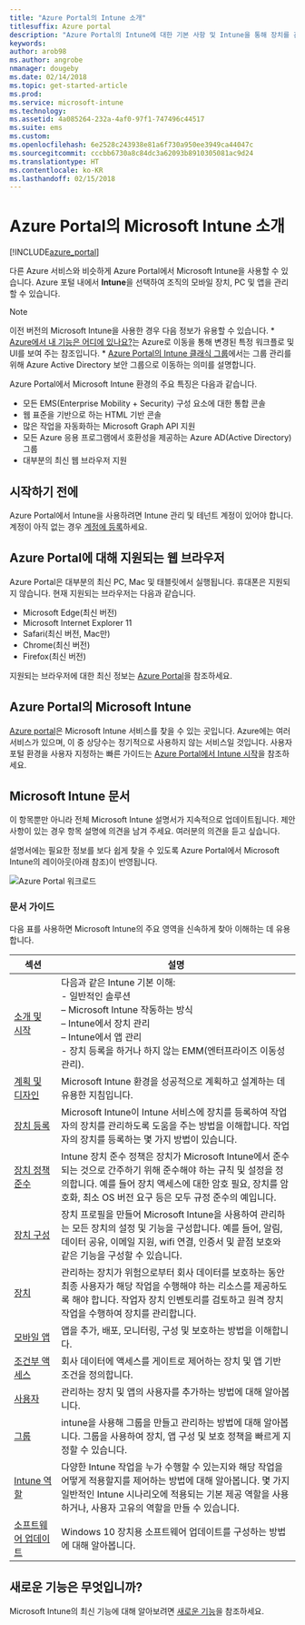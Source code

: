 ```yaml
---
title: "Azure Portal의 Intune 소개"
titlesuffix: Azure portal
description: "Azure Portal의 Intune에 대한 기본 사항 및 Intune을 통해 장치를 관리하는 방법을 알아봅니다.”"
keywords: 
author: arob98
ms.author: angrobe
nmanager: dougeby
ms.date: 02/14/2018
ms.topic: get-started-article
ms.prod: 
ms.service: microsoft-intune
ms.technology: 
ms.assetid: 4a085264-232a-4af0-97f1-747496c44517
ms.suite: ems
ms.custom: 
ms.openlocfilehash: 6e2528c243938e81a6f730a950ee3949ca44047c
ms.sourcegitcommit: cccbb6730a8c84dc3a62093b8910305081ac9d24
ms.translationtype: HT
ms.contentlocale: ko-KR
ms.lasthandoff: 02/15/2018
---
```

# <a name="introduction-to-microsoft-intune-in-the-azure-portal"></a>Azure Portal의 Microsoft Intune 소개


[!INCLUDE[azure_portal](./includes/azure_portal.md)]

다른 Azure 서비스와 비슷하게 Azure Portal에서 Microsoft Intune을 사용할 수 있습니다. Azure 포털 내에서 **Intune**을 선택하여 조직의 모바일 장치, PC 및 앱을 관리할 수 있습니다.

>[!NOTE] 
> 이전 버전의 Microsoft Intune을 사용한 경우 다음 정보가 유용할 수 있습니다.
    * [Azure에서 내 기능은 어디에 있나요?](ui-changes.md)는 Azure로 이동을 통해 변경된 특정 워크플로 및 UI를 보여 주는 참조입니다.
    * [Azure Portal의 Intune 클래식 그룹](groups-get-started.md)에서는 그룹 관리를 위해 Azure Active Directory 보안 그룹으로 이동하는 의미를 설명합니다.

Azure Portal에서 Microsoft Intune 환경의 주요 특징은 다음과 같습니다.

- 모든 EMS(Enterprise Mobility + Security) 구성 요소에 대한 통합 콘솔
- 웹 표준을 기반으로 하는 HTML 기반 콘솔
- 많은 작업을 자동화하는 Microsoft Graph API 지원
- 모든 Azure 응용 프로그램에서 호환성을 제공하는 Azure AD(Active Directory) 그룹
- 대부분의 최신 웹 브라우저 지원

## <a name="before-you-start"></a>시작하기 전에

Azure Portal에서 Intune을 사용하려면 Intune 관리 및 테넌트 계정이 있어야 합니다. 계정이 아직 없는 경우 [계정에 등록](https://portal.office.com/Signup/Signup.aspx?OfferId=40BE278A-DFD1-470a-9EF7-9F2596EA7FF9&dl=INTUNE_A&ali=1#0%20)하세요.

## <a name="supported-web-browsers-for-the-azure-portal"></a>Azure Portal에 대해 지원되는 웹 브라우저

Azure Portal은 대부분의 최신 PC, Mac 및 태블릿에서 실행됩니다. 휴대폰은 지원되지 않습니다.
현재 지원되는 브라우저는 다음과 같습니다.

- Microsoft Edge(최신 버전)
- Microsoft Internet Explorer 11
- Safari(최신 버전, Mac만)
- Chrome(최신 버전)
- Firefox(최신 버전)

지원되는 브라우저에 대한 최신 정보는 [Azure Portal](https://docs.microsoft.com/azure/azure-preview-portal-supported-browsers-devices)을 참조하세요.

## <a name="microsoft-intune-in-the-azure-portal"></a>Azure Portal의 Microsoft Intune

[Azure portal](https://portal.azure.com)은 Microsoft Intune 서비스를 찾을 수 있는 곳입니다. Azure에는 여러 서비스가 있으며, 이 중 상당수는 정기적으로 사용하지 않는 서비스일 것입니다. 사용자 포털 환경을 사용자 지정하는 빠른 가이드는 [Azure Portal에서 Intune 시작](get-started-azure.md)을 참조하세요.

## <a name="the-microsoft-intune-documentation"></a>Microsoft Intune 문서

이 항목뿐만 아니라 전체 Microsoft Intune 설명서가 지속적으로 업데이트됩니다. 제안 사항이 있는 경우 항목 설명에 의견을 남겨 주세요. 여러분의 의견을 듣고 싶습니다.

설명서에는 필요한 정보를 보다 쉽게 찾을 수 있도록 Azure Portal에서 Microsoft Intune의 레이아웃(아래 참조)이 반영됩니다.

![Azure Portal 워크로드](./media/azure-portal-workloads.png)

### <a name="documentation-guide"></a>문서 가이드

다음 표를 사용하면 Microsoft Intune의 주요 영역을 신속하게 찾아 이해하는 데 유용합니다.

| 섹션                                                      | 설명                                                                                                                                                                                                                                                                                      |
|--------------------------------------------------------------|--------------------------------------------------------------------------------------------------------------------------------------------------------------------------------------------------------------------------------------------------------------------------------------------------|
| [소개 및 시작](introduction-intune.md)       | 다음과 같은 Intune 기본 이해:<br /> - 일반적인 솔루션<br /> – Microsoft Intune 작동하는 방식<br /> – Intune에서 장치 관리<br /> – Intune에서 앱 관리<br /> - 장치 등록을 하거나 하지 않는 EMM(엔터프라이즈 이동성 관리).                                                         |
| [계획 및 디자인](planning-guide.md)                         | Microsoft Intune 환경을 성공적으로 계획하고 설계하는 데 유용한 지침입니다.                                                                                                                                                                                                             |
| [장치 등록](device-enrollment.md)                    | Microsoft Intune이 Intune 서비스에 장치를 등록하여 작업자의 장치를 관리하도록 도움을 주는 방법을 이해합니다. 작업자의 장치를 등록하는 몇 가지 방법이 있습니다.                                                                                                         |
| [장치 정책 준수](device-compliance.md)                    | Intune 장치 준수 정책은 장치가 Microsoft Intune에서 준수되는 것으로 간주하기 위해 준수해야 하는 규칙 및 설정을 정의합니다. 예를 들어 장치 액세스에 대한 암호 필요, 장치를 암호화, 최소 OS 버전 요구 등은 모두 규정 준수의 예입니다. |
| [장치 구성](device-profiles.md)                   | 장치 프로필을 만들어 Microsoft Intune을 사용하여 관리하는 모든 장치의 설정 및 기능을 구성합니다. 예를 들어, 알림, 데이터 공유, 이메일 지원, wifi 연결, 인증서 및 끝점 보호와 같은 기능을 구성할 수 있습니다.              |
| [장치](device-management.md)                              | 관리하는 장치가 위험으로부터 회사 데이터를 보호하는 동안 최종 사용자가 해당 작업을 수행해야 하는 리소스를 제공하도록 해야 합니다. 작업자 장치 인벤토리를 검토하고 원격 장치 작업을 수행하여 장치를 관리합니다.                                                      |
| [모바일 앱](app-management.md)                             | 앱을 추가, 배포, 모니터링, 구성 및 보호하는 방법을 이해합니다.                                                                                                                                                                                                                             |
| [조건부 액세스](conditional-access.md)                  | 회사 데이터에 액세스를 게이트로 제어하는 장치 및 앱 기반 조건을 정의합니다.                                                                                                                                                                                                            |
| [사용자](users-add.md)                                        | 관리하는 장치 및 앱의 사용자를 추가하는 방법에 대해 알아봅니다.                                                                                                                                                                                                                                           |
| [그룹](groups-get-started.md)                              | intune을 사용해 그룹을 만들고 관리하는 방법에 대해 알아봅니다. 그룹을 사용하여 장치, 앱 구성 및 보호 정책을 빠르게 지정할 수 있습니다.                                                                                                                                             |
| [Intune 역할](role-based-access-control.md)                 | 다양한 Intune 작업을 누가 수행할 수 있는지와 해당 작업을 어떻게 적용할지를 제어하는 방법에 대해 알아봅니다. 몇 가지 일반적인 Intune 시나리오에 적용되는 기본 제공 역할을 사용하거나, 사용자 고유의 역할을 만들 수 있습니다.                                                                                 |
| [소프트웨어 업데이트](windows-update-for-business-configure.md) | Windows 10 장치용 소프트웨어 업데이트를 구성하는 방법에 대해 알아봅니다.                                                                                                                                                                                                                                  |

## <a name="whats-new"></a>새로운 기능은 무엇입니까?

Microsoft Intune의 최신 기능에 대해 알아보려면 [새로운 기능](whats-new.md)을 참조하세요.
